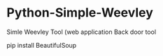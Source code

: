 # Python-Simple-Weevley



Simle Weevley Tool (web application Back door tool




pip install BeautifulSoup
